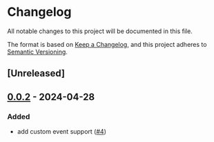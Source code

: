 # Changelog
All notable changes to this project will be documented in this file.

The format is based on [Keep a Changelog](https://keepachangelog.com/en/1.0.0/),
and this project adheres to [Semantic Versioning](https://semver.org/spec/v2.0.0.html).

## [Unreleased]

## [0.0.2](https://github.com/ilaborie/dioxus-web-component/compare/v0.0.1...v0.0.2) - 2024-04-28

### Added
- add custom event support ([#4](https://github.com/ilaborie/dioxus-web-component/pull/4))
